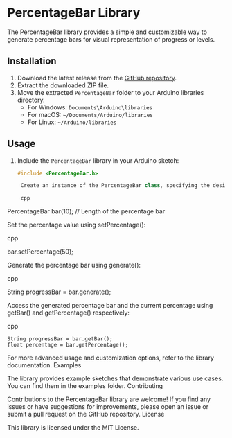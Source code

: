# PercentageBar Library

The PercentageBar library provides a simple and customizable way to generate percentage bars for visual representation of progress or levels.

## Installation

1. Download the latest release from the [GitHub repository](https://github.com/your-username/percentage-bar).
2. Extract the downloaded ZIP file.
3. Move the extracted `PercentageBar` folder to your Arduino libraries directory.
   - For Windows: `Documents\Arduino\libraries`
   - For macOS: `~/Documents/Arduino/libraries`
   - For Linux: `~/Arduino/libraries`

## Usage

1. Include the `PercentageBar` library in your Arduino sketch:
   ```cpp
   #include <PercentageBar.h>

    Create an instance of the PercentageBar class, specifying the desired length and optional styling:

    cpp

PercentageBar bar(10);  // Length of the percentage bar

Set the percentage value using setPercentage():

cpp

bar.setPercentage(50);

Generate the percentage bar using generate():

cpp

String progressBar = bar.generate();

Access the generated percentage bar and the current percentage using getBar() and getPercentage() respectively:

cpp

    String progressBar = bar.getBar();
    float percentage = bar.getPercentage();

For more advanced usage and customization options, refer to the library documentation.
Examples

The library provides example sketches that demonstrate various use cases. You can find them in the examples folder.
Contributing

Contributions to the PercentageBar library are welcome! If you find any issues or have suggestions for improvements, please open an issue or submit a pull request on the GitHub repository.
License

This library is licensed under the MIT License.
